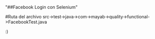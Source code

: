 "##Facebook Login con Selenium"
 
#Ruta del archivo
src->test->java->com->mayab->quality->functional->FacebookTest.java

:)
